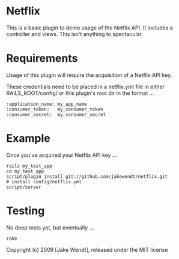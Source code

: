 Netflix
=======

This is a basic plugin to demo usage of the Netflix API.  It includes a controller and views.  This isn't anything to spectacular.

Requirements
============

Usage of this plugin will require the acquisition of a Netflix API key.

These credentials need to be placed in a netflix.yml file in either RAILS_ROOT/config/ or this plugin's root dir in the format ...

    :application_name: my_app_name
    :consumer_token:   my_consumer_token
    :consumer_secret:  my_consumer_secret

Example
=======

Once you've acquired your Netflix API key ...

    rails my_test_app
    cd my_test_app
    script/plugin install git://github.com/jakewendt/netflix.git
    # install config/netflix.yml
    script/server

Testing
=======

No deep tests yet, but eventually ...

    rake

Copyright (c) 2009 [Jake Wendt], released under the MIT license
